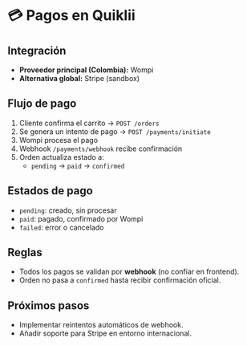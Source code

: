 # 💳 Pagos en Quiklii

## Integración
- **Proveedor principal (Colombia):** Wompi
- **Alternativa global:** Stripe (sandbox)

## Flujo de pago
1. Cliente confirma el carrito → `POST /orders`
2. Se genera un intento de pago → `POST /payments/initiate`
3. Wompi procesa el pago
4. Webhook `/payments/webhook` recibe confirmación
5. Orden actualiza estado a:
   - `pending` → `paid` → `confirmed`

## Estados de pago
- `pending`: creado, sin procesar
- `paid`: pagado, confirmado por Wompi
- `failed`: error o cancelado

## Reglas
- Todos los pagos se validan por **webhook** (no confiar en frontend).
- Orden no pasa a `confirmed` hasta recibir confirmación oficial.

## Próximos pasos
- Implementar reintentos automáticos de webhook.
- Añadir soporte para Stripe en entorno internacional.
